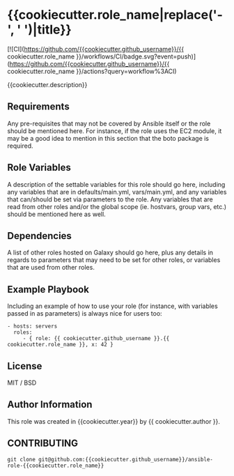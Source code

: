 # {{cookiecutter.role_name|replace('-', ' ')|title}}
[![CI](https://github.com/{{cookiecutter.github_username}}/{{ cookiecutter.role_name }}/workflows/CI/badge.svg?event=push)](https://github.com/{{cookiecutter.github_username}}/{{ cookiecutter.role_name }}/actions?query=workflow%3ACI)

{{cookiecutter.description}}

## Requirements

Any pre-requisites that may not be covered by Ansible itself or the role should be mentioned here. For instance, if the role uses the EC2 module, it may be a good idea to mention in this section that the boto package is required.

## Role Variables

A description of the settable variables for this role should go here, including any variables that are in defaults/main.yml, vars/main.yml, and any variables that can/should be set via parameters to the role. Any variables that are read from other roles and/or the global scope (ie. hostvars, group vars, etc.) should be mentioned here as well.

## Dependencies

A list of other roles hosted on Galaxy should go here, plus any details in regards to parameters that may need to be set for other roles, or variables that are used from other roles.

## Example Playbook

Including an example of how to use your role (for instance, with variables passed in as parameters) is always nice for users too:

    - hosts: servers
      roles:
         - { role: {{ cookiecutter.github_username }}.{{ cookiecutter.role_name }}, x: 42 }

## License

MIT / BSD

## Author Information

This role was created in {{cookiecutter.year}} by {{ cookiecutter.author }}.


## CONTRIBUTING

`git clone git@github.com:{{cookiecutter.github_username}}/ansible-role-{{cookiecutter.role_name}}`
